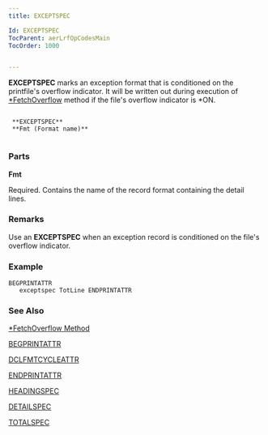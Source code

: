 ```yaml
---
title: EXCEPTSPEC

Id: EXCEPTSPEC
TocParent: aerLrfOpCodesMain
TocOrder: 1000


---
```


**EXCEPTSPEC** marks an exception format that is conditioned on the printfile's overflow indicator. It will be written out during execution of [*FetchOverflow](aerCycle_FetchOverflowMethod.html) method if the file's overflow indicator is *ON. 

```

 **EXCEPTSPEC** 
 **Fmt (Format name)** 
        
```

### Parts

**Fmt** 

Required. Contains the name of the record format containing the detail lines.


### Remarks
Use an **EXCEPTSPEC** when an exception record is conditioned on the file's overflow indicator.

### Example

```
BEGPRINTATTR
   exceptspec TotLine ENDPRINTATTR
```

### See Also
[*FetchOverflow Method](aerCycle_FetchOverflowMethod.html)

[BEGPRINTATTR](BEGPRINTATTR.html)

[DCLFMTCYCLEATTR](DCLDISKFILE.html)

[ENDPRINTATTR](ENDPRINTATTR.html)

[HEADINGSPEC](HEADINGSPEC.html)

[DETAILSPEC](DETAILSPEC.html)

[TOTALSPEC](TOTALSPEC.html)
